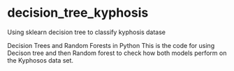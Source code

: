 # decision_tree_kyphosis
Using sklearn decision tree to classify kyphosis datase

Decision Trees and Random Forests in Python
This is the code for using Decison tree and then Random forest to check how both models perform on the Kyphosos data set.
